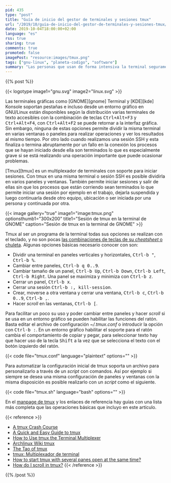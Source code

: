 ```yaml
---
pid: 435
type: "post"
title: "Guía de inicio del gestor de terminales y sesiones tmux"
url: "/2019/10/guia-de-inicio-del-gestor-de-terminales-y-sesiones-tmux/"
date: 2019-10-04T18:00:00+02:00
language: "es"
rss: true
sharing: true
comments: true
promoted: false
imagePost: "resource:images/tmux.png"
tags: ["gnu-linux", "planeta-codigo", "software"]
summary: "Las personas que usan de forma intensiva la terminal seguramente usando un mutiplexador de terminales como tmux su trabajo es facilitado. Tmux permite dividir una terminal en paneles, ventanas independiente y sesiones. Usando sus múltiples combinaciones de teclas se divide una terminal o una ventana de forma horizontal y vertical en paneles del tamaño que se desee pudiendo de esta forma visualizar al mismo tiempo varias terminales ubicadas en cada panel. También se puede crear una configuración para iniciar tmux con la misma disposición de paneles, ventanas y sesiones."
---
```


{{% post %}}

{{< logotype image1="gnu.svg" image2="linux.svg" >}}

Las terminales gráficas como [GNOME][gnome] Terminal y [KDE][kde] Konsole soportan pestañas e incluso desde un entorno gráfico en GNU/Linux están disponibles según la distribución varias terminales de texto accesibles con la combinación de teclas <kbd>Ctrl+Alt+F3</kbd> y <kbd>Ctrl+Alt+F4</kbd>, con <kbd>Ctrl+Alt+F2</kbd> se puede retornar a la interfaz gráfica. Sin embargo, ninguna de estas opciones permite dividir la misma terminal en varias ventanas o paneles para realizar operaciones y ver los resultados al mismo tiempo. Por otro lado cuando realizamos una sesión SSH y esta finaliza o termina abruptamente por un fallo en la conexión los procesos que se hayan iniciado desde ella son terminados lo que es especialmente grave si se está realizando una operación importante que puede ocasionar problemas.

[Tmux][tmux] es un multiplexador de terminales con soporte para iniciar sesiones. Con tmux en una misma terminal o sesión SSH es posible dividirla en varios paneles y ventanas. También permite iniciar sesiones y salir de ellas sin que los procesos que están corriendo sean terminados lo que permite iniciar una sesión por ejemplo en el trabajo, dejarla suspendida y luego continuarla desde otro equipo, ubicación o ser iniciada por una persona y continuada por otra.

{{< image
    gallery="true"
    image1="image:tmux.png" optionsthumb1="300x200" title1="Sesión de tmux en la terminal de GNOME"
    caption="Sesión de tmux en la terminal de GNOME" >}}

Tmux al ser un programa de la terminal todas sus opciones se realizan con el teclado, y no son pocas [las combinaciones de teclas de su _cheatsheet_ o chuleta](https://tmuxcheatsheet.com/). Algunas opciones básicas necesario conocer con son:

* Dividir una terminal en paneles verticales y horizontales, <kbd>Ctrl-b "</kbd>, <kbd>Ctrl-b %</kbd>.
* Cambiar entre paneles, <kbd>Ctrl-b q 0..9</kbd>.
* Cambiar tamaño de un panel, <kbd>Ctrl-b Up</kbd>, <kbd>Ctrl-b Down</kbd>, <kbd>Ctrl-b Left</kbd>, <kbd>Ctrl-b Right</kbd>. Una panel se maximiza y minimiza con <kbd>Ctrl-b z</kbd>.
* Cerrar un panel, <kbd>Ctrl-b x</kbd>.
* Cerrar una sesión <kbd>Ctrl-b :, kill-session</kbd>.
* Crear, moverse a otra ventana y cerrar una ventana, <kbd>Ctrl-b c</kbd>, <kbd>Ctrl-b 0..9</kbd>, <kbd>Ctrl-b ,</kbd>.
* Hacer _scroll_ en las ventanas, <kbd>Ctrl-b \[</kbd>.

Para facilitar un poco su uso y poder cambiar entre paneles y hacer _scroll_ si se usa en un entorno gráfico se pueden habilitar las funciones del ratón. Basta editar el archivo de configuración _~/.tmux.conf_ o introducir la opción con <kbd>Ctrl-b :</kbd>. En un entorno gráfico habilitar el soporte para el ratón cambia el comportamiento de copiar y pegar, para seleccionar texto hay que hacer uso de la tecla <kbd>Shift</kbd> a la vez que se selecciona el texto con el botón izquierdo del ratón.

{{< code file="tmux.conf" language="plaintext" options="" >}}

Para automatizar la configuración inicial de tmux soporta un archivo para personalizarlo a través de un _script_ con comandos. Así por ejemplo si siempre se desea una misma configuración de paneles y ventanas con la misma disposición es posible realizarlo con un _script_ como el siguiente.

{{< code file="tmux.sh" language="bash" options="" >}}

En el [manpage de tmux](http://man.openbsd.org/OpenBSD-current/man1/tmux.1) y los enlaces de referencia hay guías con una lista más completa que las operaciones básicas que incluyo en este artículo.

{{< reference >}}
* [A tmux Crash Course](https://robots.thoughtbot.com/a-tmux-crash-course)
* [A Quick and Easy Guide to tmux](http://www.hamvocke.com/blog/a-quick-and-easy-guide-to-tmux/)
* [How to Use tmux the Terminal Multiplexer](https://www.linode.com/docs/networking/ssh/persistent-terminal-sessions-with-tmux/)
* [Archlinux Wiki tmux](https://wiki.archlinux.org/index.php/Tmux)
* [The Tao of tmux](https://leanpub.com/the-tao-of-tmux/read)
* [tmux: Multiplexador de terminal](http://www.sromero.org/wiki/linux/aplicaciones/tmux)
* [How to start tmux with several panes open at the same time?](https://askubuntu.com/questions/830484/how-to-start-tmux-with-several-panes-open-at-the-same-time)
* [How do I scroll in tmux?](https://superuser.com/questions/209437/how-do-i-scroll-in-tmux#209608)
{{< /reference >}}

{{% /post %}}
